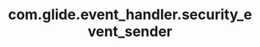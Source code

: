 ---
weight: 1200
layout: page
title: com.glide.event_handler.security_event_sender
description: ""
value: "com.glide.sys.security.event.SecurityEventSender"
---